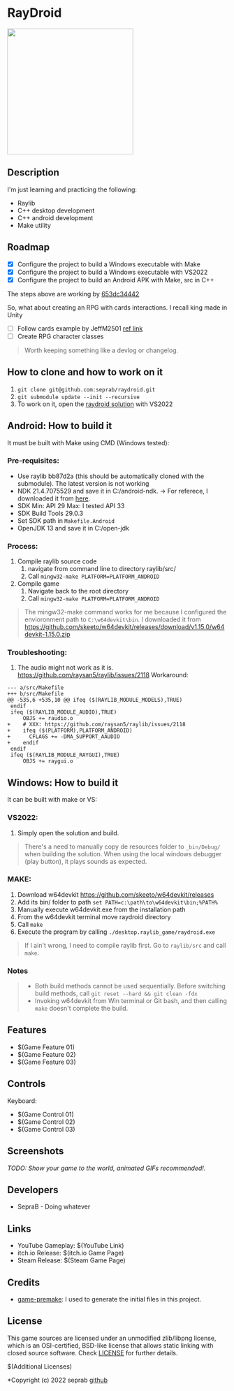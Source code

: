 # RayDroid

<img src="https://github.com/raysan5/raylib/blob/master/logo/raylib_logo_animation.gif" width="288px">
<!-- ![RayDroid](screenshots/screenshot000.png "RayDroid") -->

## Description
I'm just learning and practicing the following:
* Raylib
* C++ desktop development
* C++ android development
* Make utility

## Roadmap
- [x] Configure the project to build a Windows executable with Make
- [x] Configure the project to build a Windows executable with VS2022
- [x] Configure the project to build an Android APK with Make, src in C++

The steps above are working by [653dc34442](https://github.com/seprab/raydroid/tree/653dc34442d1b17e65faff112aeabb87877477ab)

So, what about creating an RPG with cards interactions. I recall king made in Unity
- [ ] Follow cards example by JeffM2501 [ref link](https://github.com/raylib-extras/examples-cpp/tree/main/cards)
- [ ] Create RPG character classes
> Worth keeping something like a devlog or changelog. 

## How to clone and how to work on it
1. `git clone git@github.com:seprab/raydroid.git`
2. `git submodule update --init --recursive`
3. To work on it, open the [raydroid solution](./raydroid.sln) with VS2022

## Android: How to build it
It must be built with Make using CMD (Windows tested):

### Pre-requisites:
- Use raylib bb87d2a (this should be automatically cloned with the submodule). The latest version is not working
- NDK 21.4.7075529 and save it in C:/android-ndk. -> For referece, I downloaded it from [here](https://download.java.net/java/GA/jdk13.0.2/d4173c853231432d94f001e99d882ca7/8/GPL/openjdk-13.0.2_windows-x64_bin.zip).
- SDK Min: API 29 Max: I tested API 33
- SDK Build Tools 29.0.3
- Set SDK path in `Makefile.Android`
- OpenJDK 13 and save it in C:/open-jdk

### Process:
1. Compile raylib source code
    1. navigate from command line to directory raylib/src/
    2. Call `mingw32-make PLATFORM=PLATFORM_ANDROID`
2. Compile game
    1. Navigate back to the root directory
    2. Call `mingw32-make PLATFORM=PLATFORM_ANDROID`

>The mingw32-make command works for me because I configured the envioronment path to `C:\w64devkit\bin`. I downloaded it from https://github.com/skeeto/w64devkit/releases/download/v1.15.0/w64devkit-1.15.0.zip

### Troubleshooting:
1. The audio might not work as it is. https://github.com/raysan5/raylib/issues/2118
Workaround:  
```
--- a/src/Makefile
+++ b/src/Makefile
@@ -535,6 +535,10 @@ ifeq ($(RAYLIB_MODULE_MODELS),TRUE)
 endif
 ifeq ($(RAYLIB_MODULE_AUDIO),TRUE)
     OBJS += raudio.o
+    # XXX: https://github.com/raysan5/raylib/issues/2118
+    ifeq ($(PLATFORM),PLATFORM_ANDROID)
+      CFLAGS += -DMA_SUPPORT_AAUDIO
+    endif
 endif
 ifeq ($(RAYLIB_MODULE_RAYGUI),TRUE)
     OBJS += raygui.o
```
## Windows: How to build it
It can be built with make or VS:

### VS2022:
1. Simply open the solution and build.
>There's a need to manually copy de resources folder to `_bin/Debug/` when building the solution. When using the local windows debugger (play button), it plays sounds as expected.

### MAKE:
1. Download w64devkit https://github.com/skeeto/w64devkit/releases
2. Add its bin/ folder to path `set PATH=c:\path\to\w64devkit\bin;%PATH%`
3. Manually execute w64devkit.exe from the installation path
4. From the w64devkit terminal move raydroid directory
5. Call `make`
6. Execute the program by calling `./desktop.raylib_game/raydroid.exe`
>If I ain't wrong, I need to compile raylib first. Go to `raylib/src` and call `make`.

### Notes
> * Both build methods cannot be used sequentially. Before switching build methods, call `git reset --hard && git clean -fdx`
> * Invoking w64devkit from Win terminal or Git bash, and then calling `make` doesn't complete the build.

## Features

 - $(Game Feature 01)
 - $(Game Feature 02)
 - $(Game Feature 03)

## Controls

Keyboard:
 - $(Game Control 01)
 - $(Game Control 02)
 - $(Game Control 03)

## Screenshots

_TODO: Show your game to the world, animated GIFs recommended!._

## Developers

 - SepraB - Doing whatever

## Links

 - YouTube Gameplay: $(YouTube Link)
 - itch.io Release: $(itch.io Game Page)
 - Steam Release: $(Steam Game Page)

## Credits
* [game-premake](https://github.com/raylib-extras/game-premake): I used to generate the initial files in this project.


## License

This game sources are licensed under an unmodified zlib/libpng license, which is an OSI-certified, BSD-like license that allows static linking with closed source software. Check [LICENSE](LICENSE) for further details.

$(Additional Licenses)

*Copyright (c) 2022 seprab [github](https://github.com/seprab)
